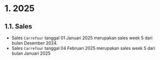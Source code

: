 # 1. 2025

## 1.1. Sales
- Sales `Carrefour` tanggal 01 Januari 2025 merupakan sales week 5 dari bulan Desember 2024.
- Sales `Carrefour` tanggal 04 Februari 2025 merupakan sales week 5 dari bulan Januari 2025
